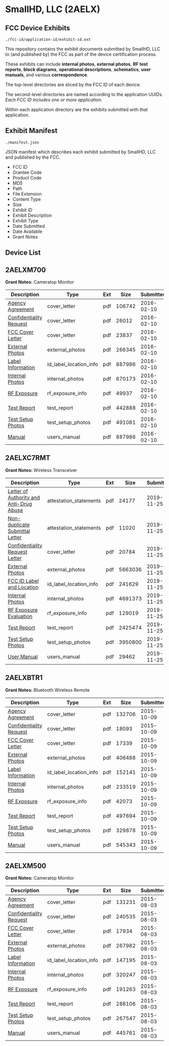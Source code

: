 # SmallHD, LLC (2AELX)
## FCC Device Exhibits

```
./fcc-id/application-id/exhibit-id.ext
```

This repository contains the exhibit documents submitted by SmallHD, LLC to (and published by) the FCC as part of the device certification process.

These exhibits can include **internal photos**, **external photos**, **RF test reports**, **block diagrams**, **operational descriptions**, **schematics**, **user manuals**, and various **correspondence**.

The top-level directories are sliced by the FCC ID of each device.

The second-level directories are named according to the application UUIDs. *Each FCC ID includes one or more application.*

Within each application directory are the exhibits submitted with that application. 

## Exhibit Manifest

```
./manifest.json
```

JSON manifest which describes each exhibit submitted by SmallHD, LLC and published by the FCC.

- FCC ID
- Grantee Code
- Product Code
- MD5
- Path
- File Extension
- Content Type
- Size
- Exhibit ID
- Exhibit Description
- Exhibit Type
- Date Submitted
- Date Available
- Grant Notes

## Device List
## 2AELXM700
**Grant Notes:** Cameratop Monitor

| Description | Type | Ext | Size | Submitted | Available |
| ----------- | ---- | --- | ---- | --------- | --------- |
| [Agency Agreement](2AELXM700/10aa5bb497d7ce0b61d9ab729604ab11/2900696.pdf) | cover_letter | pdf | 106742 | 2016-02-10 | 2016-02-10 |
| [Confidentiality Request](2AELXM700/10aa5bb497d7ce0b61d9ab729604ab11/2900697.pdf) | cover_letter | pdf | 26012 | 2016-02-10 | 2016-02-10 |
| [FCC Cover Letter](2AELXM700/10aa5bb497d7ce0b61d9ab729604ab11/2900698.pdf) | cover_letter | pdf | 23837 | 2016-02-10 | 2016-02-10 |
| [External Photos](2AELXM700/10aa5bb497d7ce0b61d9ab729604ab11/2900695.pdf) | external_photos | pdf | 266345 | 2016-02-10 | 2016-02-10 |
| [Label Information](2AELXM700/10aa5bb497d7ce0b61d9ab729604ab11/2900700.pdf) | id_label_location_info | pdf | 887986 | 2016-02-10 | 2016-02-10 |
| [Internal Photos](2AELXM700/10aa5bb497d7ce0b61d9ab729604ab11/2900699.pdf) | internal_photos | pdf | 670173 | 2016-02-10 | 2016-02-10 |
| [RF Exposure](2AELXM700/10aa5bb497d7ce0b61d9ab729604ab11/2900702.pdf) | rf_exposure_info | pdf | 49937 | 2016-02-10 | 2016-02-10 |
| [Test Report](2AELXM700/10aa5bb497d7ce0b61d9ab729604ab11/2900704.pdf) | test_report | pdf | 442888 | 2016-02-10 | 2016-02-10 |
| [Test Setup Photos](2AELXM700/10aa5bb497d7ce0b61d9ab729604ab11/2900703.pdf) | test_setup_photos | pdf | 491081 | 2016-02-10 | 2016-02-10 |
| [Manual](2AELXM700/10aa5bb497d7ce0b61d9ab729604ab11/2900701.pdf) | users_manual | pdf | 887986 | 2016-02-10 | 2016-02-10 |
## 2AELXC7RMT
**Grant Notes:** Wireless Transceiver

| Description | Type | Ext | Size | Submitted | Available |
| ----------- | ---- | --- | ---- | --------- | --------- |
| [Letter of Authority and Anti-Drug Abuse](2AELXC7RMT/366ceef6da322495ddf34319f5266fff/4527575.pdf) | attestation_statements | pdf | 24177 | 2019-11-25 | 2019-11-25 |
| [Non-duplicate Submittal Letter](2AELXC7RMT/366ceef6da322495ddf34319f5266fff/4527576.pdf) | attestation_statements | pdf | 11020 | 2019-11-25 | 2019-11-25 |
| [Confidentiality Request Letter](2AELXC7RMT/366ceef6da322495ddf34319f5266fff/4527578.pdf) | cover_letter | pdf | 20784 | 2019-11-25 | 2019-11-25 |
| [External Photos](2AELXC7RMT/366ceef6da322495ddf34319f5266fff/4527579.pdf) | external_photos | pdf | 5663036 | 2019-11-25 | 2019-11-25 |
| [FCC ID Label and Location](2AELXC7RMT/366ceef6da322495ddf34319f5266fff/4527580.pdf) | id_label_location_info | pdf | 241629 | 2019-11-25 | 2019-11-25 |
| [Internal Photos](2AELXC7RMT/366ceef6da322495ddf34319f5266fff/4527581.pdf) | internal_photos | pdf | 4691373 | 2019-11-25 | 2019-11-25 |
| [RF Exposure Evaluation](2AELXC7RMT/366ceef6da322495ddf34319f5266fff/4527583.pdf) | rf_exposure_info | pdf | 129019 | 2019-11-25 | 2019-11-25 |
| [Test Report](2AELXC7RMT/366ceef6da322495ddf34319f5266fff/4527585.pdf) | test_report | pdf | 2425474 | 2019-11-25 | 2019-11-25 |
| [Test Setup Photos](2AELXC7RMT/366ceef6da322495ddf34319f5266fff/4527586.pdf) | test_setup_photos | pdf | 3950800 | 2019-11-25 | 2019-11-25 |
| [User Manual](2AELXC7RMT/366ceef6da322495ddf34319f5266fff/4527587.pdf) | users_manual | pdf | 29462 | 2019-11-25 | 2019-11-25 |
## 2AELXBTR1
**Grant Notes:** Bluetooth Wireless Remote

| Description | Type | Ext | Size | Submitted | Available |
| ----------- | ---- | --- | ---- | --------- | --------- |
| [Agency Agreement](2AELXBTR1/85061dd025e856d7eec2cd4486c79abb/2776265.pdf) | cover_letter | pdf | 132706 | 2015-10-09 | 2015-10-09 |
| [Confidentiality Request](2AELXBTR1/85061dd025e856d7eec2cd4486c79abb/2776266.pdf) | cover_letter | pdf | 18093 | 2015-10-09 | 2015-10-09 |
| [FCC Cover Letter](2AELXBTR1/85061dd025e856d7eec2cd4486c79abb/2776267.pdf) | cover_letter | pdf | 17339 | 2015-10-09 | 2015-10-09 |
| [External Photos](2AELXBTR1/85061dd025e856d7eec2cd4486c79abb/2776264.pdf) | external_photos | pdf | 406488 | 2015-10-09 | 2015-10-09 |
| [Label Information](2AELXBTR1/85061dd025e856d7eec2cd4486c79abb/2776795.pdf) | id_label_location_info | pdf | 152141 | 2015-10-09 | 2015-10-09 |
| [Internal Photos](2AELXBTR1/85061dd025e856d7eec2cd4486c79abb/2776268.pdf) | internal_photos | pdf | 233519 | 2015-10-09 | 2015-10-09 |
| [RF Exposure](2AELXBTR1/85061dd025e856d7eec2cd4486c79abb/2776271.pdf) | rf_exposure_info | pdf | 42073 | 2015-10-09 | 2015-10-09 |
| [Test Report](2AELXBTR1/85061dd025e856d7eec2cd4486c79abb/2776273.pdf) | test_report | pdf | 497694 | 2015-10-09 | 2015-10-09 |
| [Test Setup Photos](2AELXBTR1/85061dd025e856d7eec2cd4486c79abb/2776272.pdf) | test_setup_photos | pdf | 329878 | 2015-10-09 | 2015-10-09 |
| [Manual](2AELXBTR1/85061dd025e856d7eec2cd4486c79abb/2776270.pdf) | users_manual | pdf | 545343 | 2015-10-09 | 2015-10-09 |
## 2AELXM500
**Grant Notes:** Cameratop Monitor

| Description | Type | Ext | Size | Submitted | Available |
| ----------- | ---- | --- | ---- | --------- | --------- |
| [Agency Agreement](2AELXM500/d949999e0e18f67f33063ac753c1492f/2701586.pdf) | cover_letter | pdf | 131231 | 2015-08-03 | 2015-08-03 |
| [Confidentiality Request](2AELXM500/d949999e0e18f67f33063ac753c1492f/2701587.pdf) | cover_letter | pdf | 240535 | 2015-08-03 | 2015-08-03 |
| [FCC Cover Letter](2AELXM500/d949999e0e18f67f33063ac753c1492f/2701588.pdf) | cover_letter | pdf | 17934 | 2015-08-03 | 2015-08-03 |
| [External Photos](2AELXM500/d949999e0e18f67f33063ac753c1492f/2701585.pdf) | external_photos | pdf | 267982 | 2015-08-03 | 2015-08-03 |
| [Label Information](2AELXM500/d949999e0e18f67f33063ac753c1492f/2701590.pdf) | id_label_location_info | pdf | 147195 | 2015-08-03 | 2015-08-03 |
| [Internal Photos](2AELXM500/d949999e0e18f67f33063ac753c1492f/2701589.pdf) | internal_photos | pdf | 320247 | 2015-08-03 | 2015-08-03 |
| [RF Exposure](2AELXM500/d949999e0e18f67f33063ac753c1492f/2701592.pdf) | rf_exposure_info | pdf | 191263 | 2015-08-03 | 2015-08-03 |
| [Test Report](2AELXM500/d949999e0e18f67f33063ac753c1492f/2701594.pdf) | test_report | pdf | 288106 | 2015-08-03 | 2015-08-03 |
| [Test Setup Photos](2AELXM500/d949999e0e18f67f33063ac753c1492f/2701593.pdf) | test_setup_photos | pdf | 267547 | 2015-08-03 | 2015-08-03 |
| [Manual](2AELXM500/d949999e0e18f67f33063ac753c1492f/2701591.pdf) | users_manual | pdf | 445761 | 2015-08-03 | 2015-08-03 |

